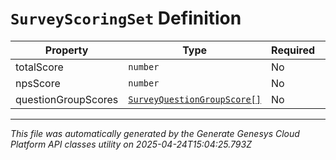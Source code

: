 # `SurveyScoringSet` Definition

| Property | Type | Required | Description |
|----------|------|----------|-------------|
| totalScore | `number` | No |  |
| npsScore | `number` | No |  |
| questionGroupScores | [`SurveyQuestionGroupScore[]`](surveyquestiongroupscore-definition.md) | No |  |

---

*This file was automatically generated by the Generate Genesys Cloud Platform API classes utility on 2025-04-24T15:04:25.793Z*